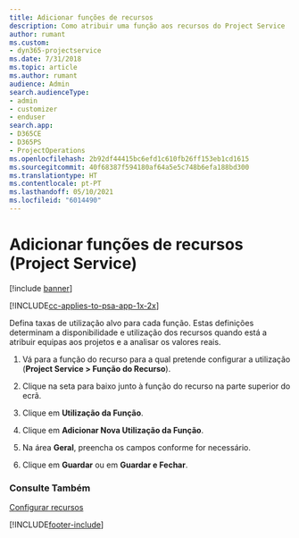 ```yaml
---
title: Adicionar funções de recursos
description: Como atribuir uma função aos recursos do Project Service
author: rumant
ms.custom:
- dyn365-projectservice
ms.date: 7/31/2018
ms.topic: article
ms.author: rumant
audience: Admin
search.audienceType:
- admin
- customizer
- enduser
search.app:
- D365CE
- D365PS
- ProjectOperations
ms.openlocfilehash: 2b92df44415bc6efd1c610fb26ff153eb1cd1615
ms.sourcegitcommit: 40f68387f594180af64a5e5c748b6efa188bd300
ms.translationtype: HT
ms.contentlocale: pt-PT
ms.lasthandoff: 05/10/2021
ms.locfileid: "6014490"
---
```

# <a name="add-resource-roles-project-service"></a>Adicionar funções de recursos (Project Service)

[!include [banner](../includes/psa-now-project-operations.md)]

[!INCLUDE[cc-applies-to-psa-app-1x-2x](../includes/cc-applies-to-psa-app-1x-2x.md)]

Defina taxas de utilização alvo para cada função. Estas definições determinam a disponibilidade e utilização dos recursos quando está a atribuir equipas aos projetos e a analisar os valores reais.  
  
1.  Vá para a função do recurso para a qual pretende configurar a utilização (**Project Service > Função do Recurso**).  
  
2.  Clique na seta para baixo junto à função do recurso na parte superior do ecrã.  
  
3.  Clique em **Utilização da Função**.  
  
4.  Clique em **Adicionar Nova Utilização da Função**.  
  
5.  Na área **Geral**, preencha os campos conforme for necessário.  
  
6.  Clique em **Guardar** ou em **Guardar e Fechar**.  
  
### <a name="see-also"></a>Consulte Também  
 [Configurar recursos](../psa/set-up-resources.md)


[!INCLUDE[footer-include](../includes/footer-banner.md)]